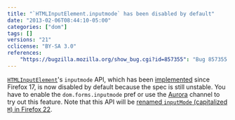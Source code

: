 ```yaml
---
title: "`HTMLInputElement.inputmode` has been disabled by default"
date: "2013-02-06T08:44:10-05:00"
categories: ["dom"]
tags: []
versions: "21"
cclicense: "BY-SA 3.0"
references:
    "https://bugzilla.mozilla.org/show_bug.cgi?id=857355": "Bug 857355 – Hide HTMLInputElement\'s inputMode API behind a pref and only turn it on for Aurora/Nightly"
---
```

[`HTMLInputElement`](https://developer.mozilla.org/en-US/docs/Web/API/HTMLInputElement)'s `inputmode` API, which has been [implemented](https://bugzilla.mozilla.org/show_bug.cgi?id=746142) since Firefox 17, is now disabled by default because the spec is still unstable. You have to enable the `dom.forms.inputmode` pref or use the [Aurora](http://www.mozilla.org/en-US/firefox/aurora/) channel to try out this feature. Note that this API will be [renamed `inputMode` (capitalized `M`) in Firefox 22](https://www.fxsitecompat.com/en-US/docs/2013/htmlmediaelement-crossorigin-and-htmlinputelement-inputmode-have-been-renamed/).
